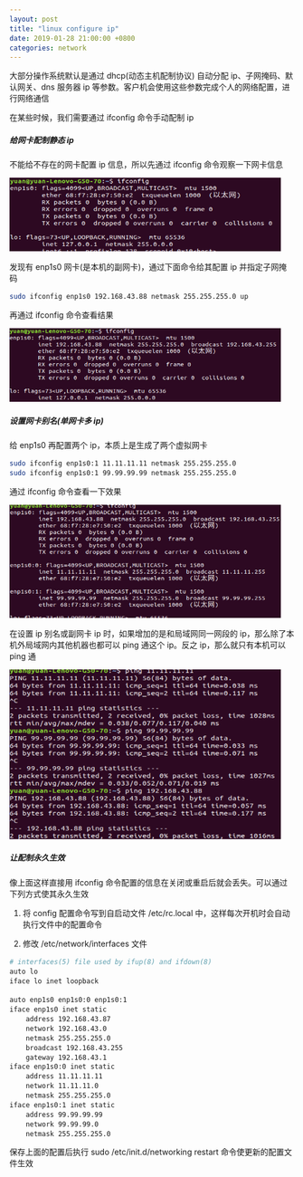 ```yaml
---
layout: post
title: "linux configure ip"
date: 2019-01-28 21:00:00 +0800
categories: network
---
```


大部分操作系统默认是通过 dhcp(动态主机配制协议) 自动分配 ip、子网掩码、默认网关、dns 服务器 ip 等参数。客户机会使用这些参数完成个人的网络配置，进行网络通信

在某些时候，我们需要通过 ifconfig 命令手动配制 ip

##### 给网卡配制静态 ip
不能给不存在的网卡配置 ip 信息，所以先通过 ifconfig 命令观察一下网卡信息<br>

<img src="/images/ifconfig-1.png" width="480" height="130" />

发现有 enp1s0 网卡(是本机的副网卡)，通过下面命令给其配置 ip 并指定子网掩码
``` bash
sudo ifconfig enp1s0 192.168.43.88 netmask 255.255.255.0 up
```

再通过 ifconfig 命令查看结果

<img src="/images/ifconfig-2.png" width="480" height="130" />


##### 设置网卡别名(单网卡多 ip)
给 enp1s0 再配置两个 ip，本质上是生成了两个虚拟网卡
``` bash
sudo ifconfig enp1s0:1 11.11.11.11 netmask 255.255.255.0
sudo ifconfig enp1s0:1 99.99.99.99 netmask 255.255.255.0
```

通过 ifconfig 命令查看一下效果

<img src="/images/ifconfig-3.png" width="480" height="200" />

在设置 ip 别名或副网卡 ip 时，如果增加的是和局域网同一网段的 ip，那么除了本机外局域网内其他机器也都可以 ping 通这个 ip。反之 ip，那么就只有本机可以 ping 通

<img src="/images/ifconfig-4.png" width="480" height="300" />


##### 让配制永久生效
像上面这样直接用 ifconfig 命令配置的信息在关闭或重启后就会丢失。可以通过下列方式使其永久生效

1. 将 config 配置命令写到自启动文件 /etc/rc.local 中，这样每次开机时会自动执行文件中的配置命令

2. 修改 /etc/network/interfaces 文件

``` bash
# interfaces(5) file used by ifup(8) and ifdown(8)
auto lo
iface lo inet loopback

auto enp1s0 enp1s0:0 enp1s0:1
iface enp1s0 inet static
    address 192.168.43.87
    network 192.168.43.0
    netmask 255.255.255.0
    broadcast 192.168.43.255
    gateway 192.168.43.1
iface enp1s0:0 inet static
    address 11.11.11.11
    network 11.11.11.0
    netmask 255.255.255.0
iface enp1s0:1 inet static
    address 99.99.99.99
    network 99.99.99.0
    netmask 255.255.255.0
```

保存上面的配置后执行 sudo /etc/init.d/networking restart 命令使更新的配置文件生效

